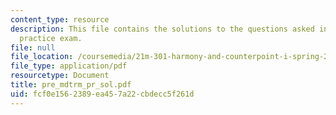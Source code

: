 ```yaml
---
content_type: resource
description: This file contains the solutions to the questions asked in pre midterm
  practice exam.
file: null
file_location: /coursemedia/21m-301-harmony-and-counterpoint-i-spring-2005/fcf0e1562389ea457a22cbdecc5f261d_pre_mdtrm_pr_sol.pdf
file_type: application/pdf
resourcetype: Document
title: pre_mdtrm_pr_sol.pdf
uid: fcf0e156-2389-ea45-7a22-cbdecc5f261d
---
```


